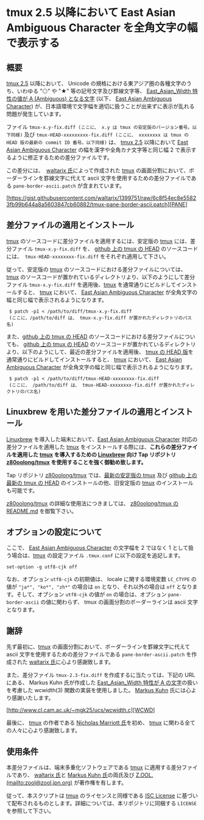# tmux 2.5 以降において East Asian Ambiguous Character を全角文字の幅で表示する

## 概要

[tmux 2.5][TMUX] 以降において、 Unicode の規格における東アジア圏の各種文字のうち、いわゆる "◎" や "★" 等の記号文字及び罫線文字等、 [East_Asian_Width 特性の値が A (Ambiguous) となる文字][EAWA] (以下、 [East Asian Ambiguous Character][EAWA]) が、日本語環境で文字幅を適切に扱うことが出来ずに表示が乱れる問題が発生しています。

ファイル ```tmux-x.y-fix.diff (ここに、 x.y は tmux の安定版のバージョン番号。以下同様)``` 及び ```tmux-HEAD-xxxxxxxxx-fix.diff (ここに、 xxxxxxxx は tmux の HEAD 版の最新の commit ID 番号。以下同様)``` は、 [tmux 2.5][TMUX] 以降において [East Asian Ambiguous Character][EAWA] の幅を漢字や全角カナ文字等と同じ幅 2 で表示するように修正するための差分ファイルです。

この差分には、　[waltarix 氏][WALT]によって作成された [tmux][TMUX] の画面分割において、ボーダーラインを罫線文字に代えて ascii 文字を使用するための差分ファイルである ```pane-border-ascii.patch``` が含まれています。

[https://gist.githubusercontent.com/waltarix/1399751/raw/6c8f54ec8e55823fb99b644a8a5603847cb60882/tmux-pane-border-ascii.patch][PANE]

## 差分ファイルの適用とインストール

[tmux][TMUX] のソースコードに差分ファイルを適用するには、安定版の [tmux][TMUX] には、差分ファイル ```tmux-x.y-fix.diff``` を、 [github 上の tmux の HEAD][TMRP] のソースコードには、　```tmux-HEAD-xxxxxxxx-fix.diff``` をそれぞれ適用して下さい。

従って、安定版の [tmux][TMUX] のソースコードにおける差分ファイルについては、 [tmux][TMUX] のソースコードが置かれているディレクトリより、以下のようにして差分ファイル ```tmux-x.y-fix.diff``` を適用後、[tmux][TMUX] を通常通りにビルドしてインストールすると、 [tmux][TMUX] において、 [East Asian Ambiguous Character][EAWA] が全角文字の幅と同じ幅で表示されるようになります。

```
 $ patch -p1 < /path/to/diff/tmux-x.y-fix.diff
 (ここに、/path/to/diff は、 tmux-x.y-fix.diff が置かれたディレクトリのパス名)
```

また、[github 上の tmux の HEAD][TMRP] のソースコードにおける差分ファイルについても、 [github 上の tmux の HEAD][TMRP] のソースコードが置かれているディレクトリより、以下のようにして、最近の差分ファイルを適用後、 [tmux の HEAD 版][TMRP]を通常通りにビルドしてインストールすると、 [tmux][TMUX] において、 [East Asian Ambiguous Character][EAWA] が全角文字の幅と同じ幅で表示されるようになります。

```
 $ patch -p1 < /path/to/diff/tmux-HEAD-xxxxxxxx-fix.diff
 (ここに、 /path/to/diff は、 tmux-HEAD-xxxxxxxx-fix.diff が置かれたディレクトリのパス名)
```

## Linuxbrew を用いた差分ファイルの適用とインストール

[Linuxbrew][BREW] を導入した端末において、[East Asian Ambiguous Character][EAWA] 対応の差分ファイルを適用した [tmux][TMUX] をインストールする際には、**これらの差分ファイルを適用した [tmux][TMUX] を導入するための [Linuxbrew][BREW] 向け Tap リポジトリ [z80oolong/tmux][TAP1] を使用することを強く御勧め致します。**

Tap リポジトリ [z80oolong/tmux][TAP1] では、[最新の安定版の tmux][TMUX] 及び [github 上の最新の tmux の HEAD][TMRP] のインストールの他、旧安定版の [tmux][TMUX] のインストールも可能です。 

[z80oolong/tmux][TAP1] の詳細な使用法につきましては、 [z80oolong/tmux の README.md][READ] を御覧下さい。

## オプションの設定について

ここで、 [East Asian Ambiguous Character][EAWA] の文字幅を 2 ではなく 1 として扱う場合は、[tmux][TMUX] の設定ファイル ```.tmux.conf``` に以下の設定を追記します。

```
set-option -g utf8-cjk off
```

なお、オプション ```utf8-cjk``` の初期値は、 locale に関する環境変数 ```LC_CTYPE``` の値が ```"ja*", "ko*", "zh*"``` の場合は ```on``` となり、それ以外の場合は ```off``` となります。そして、オプション ```utf8-cjk``` の値が ```on``` の場合は、オプション ```pane-border-ascii``` の値に関わらず、 tmux の画面分割のボーダーラインは ascii 文字となります。

## 謝辞

先ず最初に、[tmux][TMUX] の画面分割において、ボーダーラインを罫線文字に代えて ascii 文字を使用するための差分ファイルである ```pane-border-ascii.patch``` を作成された [waltarix 氏][WALT]に心より感謝致します。

また、差分ファイル ```tmux-2.3-fix.diff``` を作成するに当たっては、下記の URL にある、 Markus Kuhn 氏が作成した [East_Asian_Width 特性が A の文字][EAWA]の扱いを考慮した wcwidth(3) 関数の実装を使用しました。 [Markus Kuhn][DRMK] 氏には心より感謝いたします。

[http://www.cl.cam.ac.uk/~mgk25/ucs/wcwidth.c][WCWD]

最後に、 [tmux][TMUX] の作者である [Nicholas Marriott 氏][NICM]を初め、 [tmux][TMUX] に関わる全ての人々に心より感謝致します。

## 使用条件

本差分ファイルは、端末多重化ソフトウェアである [tmux][TMUX] に適用する差分ファイルであり、 [waltarix 氏][WALT]と [Markus Kuhn 氏][DRMK]の両氏及び [Z.OOL. (mailto:zool@zool.jpn.org)][ZOOL] が著作権を有します。

従って、本スクリプトは [tmux][TMUX] のライセンスと同様である [ISC License][ISCL] に基づいて配布されるものとします。詳細については、本リポジトリに同梱する ```LICENSE``` を参照して下さい。

<!-- 外部リンク一覧 -->

[TMUX]:http://tmux.github.io/
[EAWA]:http://www.unicode.org/reports/tr11/#Ambiguous
[TMRP]:https://github.com/tmux/tmux.git
[TM25]:https://github.com/tmux/tmux/releases/download/2.5/tmux-2.5.tar.gz
[WALT]:https://github.com/waltarix
[PANE]:https://gist.githubusercontent.com/waltarix/1399751/raw/6c8f54ec8e55823fb99b644a8a5603847cb60882/tmux-pane-border-ascii.patch
[BREW]:https://linuxbrew.sh
[TAP1]:https://github.com/z80oolong/homebrew-tmux
[READ]:https://github.com/z80oolong/homebrew-tmux/blob/master/README.md
[WCWD]:http://www.cl.cam.ac.uk/~mgk25/ucs/wcwidth.c
[DRMK]:http://www.cl.cam.ac.uk/~mgk25/
[NICM]:https://github.com/nicm
[ZOOL]:http://zool.jpn.org/
[ISCL]:https://www.isc.org/downloads/software-support-policy/isc-license/
